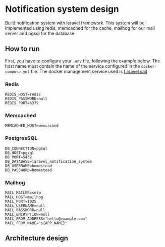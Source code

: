 # Notification system design

Build notification system with laravel framework. This system will be implemented using redis, memcached for the cache, mailhog for our mail server and pgsql for the database

## How to run
First, you have to configure your `.env` file, following the example below. The host name must contain the name of the service configured in the `docker-compose.yml` file.
The docker management service used is [Laravel sail](https://laravel.com/docs/9.x/sail)

### Redis

```dotenv
REDIS_HOST=redis
REDIS_PASSWORD=null
REDIS_PORT=6379
```

### Memcached

```dotenv
MEMCACHED_HOST=memcached
```

### PostgresSQL

```dotenv
DB_CONNECTION=pgsql
DB_HOST=pgsql
DB_PORT=5432
DB_DATABASE=laravel_notification_system
DB_USERNAME=homestead
DB_PASSWORD=homestead
```

### Mailhog

```dotenv
MAIL_MAILER=smtp
MAIL_HOST=mailhog
MAIL_PORT=1025
MAIL_USERNAME=null
MAIL_PASSWORD=null
MAIL_ENCRYPTION=null
MAIL_FROM_ADDRESS="hello@example.com"
MAIL_FROM_NAME="${APP_NAME}"
```

## Architecture design
